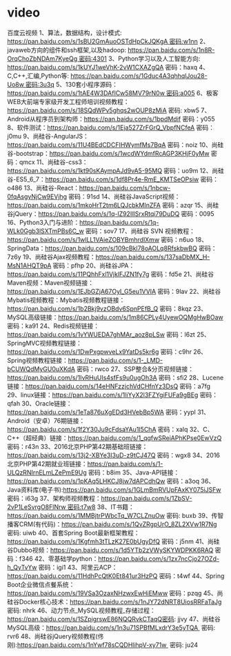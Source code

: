 # video
百度云视频
1、算法，数据结构，设计模式: https://pan.baidu.com/s/1sBU2GmAuoOSTdHpCkJQKgA 密码:w1nn
2、javaweb方向的组件和ssh框架,以及hadoop: https://pan.baidu.com/s/1n8R-OrqChoZbNDAm7KyeQg 密码:4301
3、Python学习以及人工智能方向: https://pan.baidu.com/s/1kUYJ1weVhK-2vW1CXAZgQA 密码：haxq
4、C,C++,汇编,Python等: https://pan.baidu.com/s/1Gduc4A3qhhqlJou28-Uo8w 密码:3u3q
5、130套小程序源码： https://pan.baidu.com/s/1tAE4W3DAfICw58MV79rN0w 密码:a005
6、极客WEB大前端专家级开发工程师培训视频教程：https://pan.baidu.com/s/18SQdWPv5ghqs2wOUP8zMiA 密码: xbw5
7、Android从程序员到架构师：https://pan.baidu.com/s/1bpdMdif 密码：y055
8、软件测试：https://pan.baidu.com/s/1Eja527ZrFGrQ_VbpfNCfeA 密码：j0mu
9、尚硅谷-AngularJS：https://pan.baidu.com/s/11U4BEdCDCFIHWymfMs7BqA 密码：noiz
10、尚硅谷-bootstrap：https://pan.baidu.com/s/1wcdWYdmfRcAGP3KHjF0yMw 密码：qmcx
11、尚硅谷-css3：https://pan.baidu.com/s/1kt90sKAympAJd9vA5-95MQ 密码：uo9m
12、尚硅谷-ES5_6_7：https://pan.baidu.com/s/1df8Pr4e-RmE_KMTSeOPsiw 密码：o486
13、尚硅谷-React：https://pan.baidu.com/s/1nbcw-0fqAsgyNjCw9EVjhg 密码：91sd
14、尚硅谷JavaScript视频：https://pan.baidu.com/s/1mkoHrT2tm6LQJcbkMInZFA 密码：azqr
15、尚硅谷jQuery：https://pan.baidu.com/s/1q-lZ92IlISrxRtqi79DuDQ 密码：0095
16、Python3入门与进阶：https://pan.baidu.com/s/1q-WLk0Ggb3lSXTmPBs6C_w 密码：sov7
17、尚硅谷 SVN 视频教程：https://pan.baidu.com/s/1wlLL1VAieZOBYBmhrdIXmw 密码：n6uo
18、SpringData：https://pan.baidu.com/s/109cBkl78oAOLq8RfskbwBQ 密码：7z6y
19、尚硅谷Ajax视频教程：https://pan.baidu.com/s/137saDbMX_H-MsN1AHQT9pA 密码：pfhp
20、尚硅谷JPA：https://pan.baidu.com/s/11PQhhFxl1VjklFJZN1fy7g 密码：fd5e
21、尚硅谷Maven视频：Maven视频链接：https://pan.baidu.com/s/1EJbGZjA67OyI_G5eu1VVIA 密码：9lav
22、尚硅谷Mybatis视频教程：Mybatis视频教程链接：https://pan.baidu.com/s/1b2Bkj9vzOBdv6SpnPEfB_Q 密码：8kqz
23、MySQL高级链接：https://pan.baidu.com/s/1m86CPLy4UyewOQMgHwBOaw 密码：ka91
24、Redis视频链接：https://pan.baidu.com/s/1vYWUEDA7ghMAr_aoz8pLSw 密码：l6zt
25、SpringMVC视频教程链接：https://pan.baidu.com/s/1DwPxgpwveLx9YatDs5kr6g 密码：c9hr
26、Spring视频教程链接：https://pan.baidu.com/s/1-_LMD-bCUWQdMyGU0uXKdA 密码：rwco
27、SSP整合&分页视频链接：https://pan.baidu.com/s/1IvRHuUIs4sfFs9u0ugOh3A 密码：sfi2
28、Lucene链接：https://pan.baidu.com/s/14eHNFzzjchVdCHfnYz3DsQ 密码：a7fg
29、linux链接：https://pan.baidu.com/s/1liYyX2l3FZYgiFUFa9gBEg 密码：qfah
30、Oracle链接：https://pan.baidu.com/s/1eTa876uXgEDd3HVebBp5WA 密码：yypl
31、Android（安卓）76期链接：https://pan.baidu.com/s/1f2Y30Ju9cFdsaYAu1I5ChA 密码：xalq
32、C、C++（超经典）链接：https://pan.baidu.com/s/1_qqfwSReiAPhKPse0EwVzQ 密码：r43n
33、2016北京PHP第42期基础班链接：https://pan.baidu.com/s/13j2-XBYe3I3uD-z9tCJ47Q 密码：wgx8
34、2016北京PHP第42期就业班链接：https://pan.baidu.com/s/1-ULQzRNIrnELmLZePmE9Ug 密码：b8im
35、Java-API链接：https://pan.baidu.com/s/1pKAq5LHKCJ8jw7dAPCdhQw 密码：a3oq
36、Java资料库(电子书):https://pan.baidu.com/s/1GLmBmRVUpFAxKY075iJSFw 密码：i63g
37、架构师视频教程：https://pan.baidu.com/s/1ZbSV-2vP1LeSvrgO8FlNrw 密码:t7w8 
38、IT书籍：https://pan.baidu.com/s/1MMBjtrPWbcTq_W7CLZnuOw 密码: buxb 
39、传智播客CRM(有代码)：https://pan.baidu.com/s/1QvZRgpUrO_8ZL2XVw1R7Ng 密码: uiwb
40、首套Spring Boot最新框架教程：https://pan.baidu.com/s/1Kgfmh3tTLzK27E0bUgyDfQ 密码：j5nm
41、尚硅谷Dubbo视频：https://pan.baidu.com/s/1d5YTb2zVWySKYWDPKK6RAQ 密码：f346
42、零基础学python：https://pan.baidu.com/s/1zx7ncCjo27OZd-h_QyTvYw 密码：igi1
43、阿里云ACP：https://pan.baidu.com/s/11HdhPcQtK0Et841ur3HzPQ 密码：t4wf
44、Spring Boot企业微信点餐系统：https://pan.baidu.com/s/19VSa3OzaxNHzwxEwHiEMww 密码：pzqg
45、尚硅谷Docker核心技术：https://pan.baidu.com/s/1nJY72dNRT8UiosRRFaTaJg 密码: nhrk
46、动力节点_MySQL视频教程_存储过程：https://pan.baidu.com/s/1SZpigrswE86NQQRvkCTaqQ密码: jjvy
47、尚硅谷MySQL高级：https://pan.baidu.com/s/1n3u71SPBfMLxdrY3e5yTQA  密码: rvr6
48、尚硅谷jQuery视频教程(佟刚):https://pan.baidu.com/s/1nYwf78sCQDHlihpV-xy71w  密码: ju24
